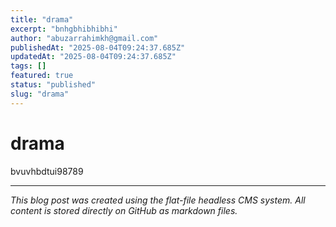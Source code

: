 ```yaml
---
title: "drama"
excerpt: "bnhgbhibhibhi"
author: "abuzarrahimkh@gmail.com"
publishedAt: "2025-08-04T09:24:37.685Z"
updatedAt: "2025-08-04T09:24:37.685Z"
tags: []
featured: true
status: "published"
slug: "drama"
---
```


# drama

bvuvhbdtui98789

---

*This blog post was created using the flat-file headless CMS system. All content is stored directly on GitHub as markdown files.*